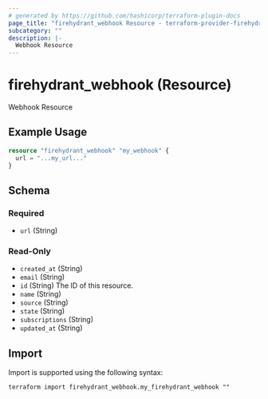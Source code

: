 ```yaml
---
# generated by https://github.com/hashicorp/terraform-plugin-docs
page_title: "firehydrant_webhook Resource - terraform-provider-firehydrant"
subcategory: ""
description: |-
  Webhook Resource
---
```


# firehydrant_webhook (Resource)

Webhook Resource

## Example Usage

```terraform
resource "firehydrant_webhook" "my_webhook" {
  url = "...my_url..."
}
```

<!-- schema generated by tfplugindocs -->
## Schema

### Required

- `url` (String)

### Read-Only

- `created_at` (String)
- `email` (String)
- `id` (String) The ID of this resource.
- `name` (String)
- `source` (String)
- `state` (String)
- `subscriptions` (String)
- `updated_at` (String)

## Import

Import is supported using the following syntax:

```shell
terraform import firehydrant_webhook.my_firehydrant_webhook ""
```
